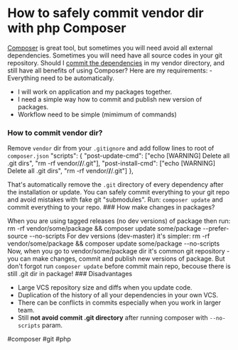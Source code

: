 <!--
title: How to safely commit vendor dir with php Composer
date: 24.7.2013 12:32:29
author: Roman Ožana <ozana@omdesign.cz>
tags: composer, git, PHP
-->


# How to safely commit vendor dir with php Composer

[Composer](http://getcomposer.org/) is great tool, but sometimes you will need avoid all external dependencies. Sometimes you will need have all source codes in your git repository. Should I [ commit the dependencies](http://getcomposer.org/doc/faqs/should-i-commit-the-dependencies-in-my-vendor-directory.md) in my vendor directory, and still have all benefits of using Composer? Here are my requirements: - Everything need to be automatically.
- I will work on application and my packages together.
- I need a simple way how to commit and publish new version of packages.
- Workflow need to be simple (mimimum of commands)

### How to commit vendor dir?

 Remove `vendor` dir from your `.gitignore` and add follow lines to root of `composer.json`
    "scripts": {
     "post-update-cmd": ["echo [WARNING] Delete all .git dirs", "rm -rf vendor/**/**/.git"],
     "post-install-cmd": ["echo [WARNING] Delete all .git dirs", "rm -rf vendor/**/**/.git"]
    },


 That's automatically remove the `.git` directory of every dependency after the installation or update. You can safely commit everything to your git repo and avoid mistakes with fake git "submodules". Run: `composer update` and commit everything to your repo. ### How make changes in packages?

 When you are using tagged releases (no dev versions) of package then run:     rm -rf vendor/some/package && composer
    update some/package --prefer-source --no-scripts
 For dev versions (dev-master) it's simpler:     rm -rf
    vendor/some/package && composer update some/package
    --no-scripts
 Now, when you go to vendor/some/package dir it's common git repository - you can make changes, commit and publish new versions of package. But don't forgot run `composer update` before commit main repo, becouse there is still .git dir in package! ### Disadvantages

- Large VCS repository size and diffs when you update code.
- Duplication of the history of all your dependencies in your own VCS.
- There can be conflicts in commits especially when you work in larger team.
- Still **not avoid commit .git directory** after running composer with `--no-scripts` param.

 #composer #git #php